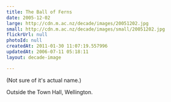 ```yaml
---
title: The Ball of Ferns
date: 2005-12-02
large: http://cdn.m.ac.nz/decade/images/20051202.jpg
small: http://cdn.m.ac.nz/decade/images/small/20051202.jpg
flickrUrl: null
photoId: null
createdAt: 2011-01-30 11:07:19.557996
updatedAt: 2006-07-11 05:18:11
layout: decade-image

---
```

(Not sure of it's actual name.)

Outside the Town Hall, Wellington.
